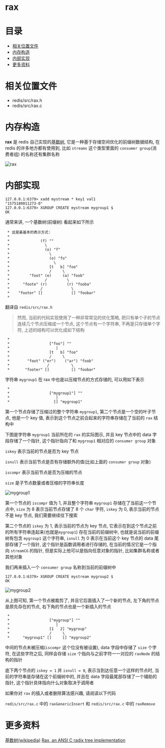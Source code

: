 # rax

# 目录

* [相关位置文件](#相关位置文件)
* [内存构造](#内存构造)
* [内部实现](#内部实现)
* [更多资料](#更多资料)



# 相关位置文件
* redis/src/rax.h
* redis/src/rax.c

# 内存构造

**rax** 是 redis 自己实现的[基数树](https://zh.wikipedia.org/wiki/%E5%9F%BA%E6%95%B0%E6%A0%91), 它是一种基于存储空间优化的前缀树数据结构, 在 redis 的许多地方都有使用到, 比如 `streams` 这个类型里面的 `consumer group`(消费者组) 的名称还有集群名称

![rax](https://github.com/zpoint/Redis-Internals/blob/5.0/Object/rax/rax.png)

# 内部实现


    127.0.0.1:6379> xadd mystream * key1 val1
    "1575180011273-0"
    127.0.0.1:6379> XGROUP CREATE mystream mygroup1 $
    OK

通常来讲, 一个基数树(前缀树) 看起来如下所示

     * 这是最基本的表示方式:
     *
     *              (f) ""
     *                \
     *                (o) "f"
     *                  \
     *                  (o) "fo"
     *                    \
     *                  [t   b] "foo"
     *                  /     \
     *         "foot" (e)     (a) "foob"
     *                /         \
     *      "foote" (r)         (r) "fooba"
     *              /             \
     *    "footer" []             [] "foobar"
     *

翻译自 `redis/src/rax.h`

> 然而, 当前的代码实现使用了一种非常常见的优化策略, 把只有单个子的节点连续几个节点压缩成一个节点, 这个节点有一个字符串, 不再是只存储单个字符, 上述的结构可以优化成如下结构

     *
     *                  ["foo"] ""
     *                     |
     *                  [t   b] "foo"
     *                  /     \
     *        "foot" ("er")    ("ar") "foob"
     *                 /          \
     *       "footer" []          [] "foobar"

字符串 `mygroup1` 在 rax 中也是以压缩节点的方式存储的, 可以用如下表示

     *
     *                  ["mygroup1"] ""
     *                     |
     *                    [] "mygroup1"

第一个节点存储了压缩过的整个字符串 `mygroup1`, 第二个节点是一个空的叶子节点, 他是一个 key 值, 表示到这个节点之前合起来的字符串存储在了当前的 `rax` 结构中

下图是字符串 `mygroup1` 当前所在的 `rax` 的实际图示, 并且 key 节点中的 data 字段存储了一个指针, 这个指针指向了和 `mygroup1` 相对应的 `consumer group` 对象

`iskey` 表示当前的节点是否为 key 节点

`isnull` 表示当前节点是否有存储额外的值(比如上面的 `consumer group` 对象)

`iscompr` 表示当前节点是否为压缩的节点

`size` 是子节点数量或者压缩的字符串长度

![mygroup1](https://github.com/zpoint/Redis-Internals/blob/5.0/Object/rax/mygroup1.png)

第一个节点的 `iscompr` 值为 1, 并且整个字符串 `mygroup1` 存储在了当前这一个节点中, `size` 为 8 表示当前节点存储了 8 个 `char` 字符, `iskey` 为 0, 表示当前的节点不是 key 节点, 我们需要继续往下搜索

第二个节点的 `iskey` 为 1, 表示当前的节点为 key 节点, 它表示在到这个节点之前的所有字符串连起来(也就是`mygroup1`) 存在当前的前缀树中, 也就是说当前的前缀树有包含 `mygroup1` 这个字符串, `isnull` 为 0 表示在当前这个 key 节点的 data 尾部存储了一个指针, 这个指针是函数调用者进行存储的, 在当前的情况它是一个指向 `streamCG` 的指针, 但是实际上他可以是指向任意对象的指针, 比如集群名称或者其他对象

我们再来插入一个 `consumer group` 名称到当前的前缀树中

    127.0.0.1:6379> XGROUP CREATE mystream mygroup2 $
    OK

![mygroup2](https://github.com/zpoint/Redis-Internals/blob/5.0/Object/rax/mygroup2.png)

从上图可知, 第一个节点被裁剪了, 并且它后面插入了一个新的节点, 左下角的节点是原先存在的节点, 右下角的节点也是一个新插入的节点

     *
     *                  ["mygroup"] ""
     *                     |
     *                  [1   2] "mygroup"
     *                  /     \
     *      "mygroup1" []     [] "mygroup2"

中间的节点未被压缩(`iscompr` 这个位没有被设置), data 字段中存储了 `size` 个字符, 在这些字符之后, 同样会存储 `size` 个指向与之前字符一一对应的 `raxNode` 的结构的指针

底下两个节点的 `iskey = 1` 并 `isnull = 0`, 表示当到达任意一个这样的节点时, 当前的字符串是存储在这个前缀树中的, 并且在 data 字段最尾部存储了一个辅助的指针, 这个指针具体指向什么对象取决于调用者

如果你对 `rax` 的插入或者删除算法感兴趣, 请阅读以下代码

`redis/src/rax.c` 中的 `raxGenericInsert` 和 `redis/src/rax.c` 中的 `raxRemove`

# 更多资料

[基数树(wikipedia)](https://zh.wikipedia.org/wiki/%E5%9F%BA%E6%95%B0%E6%A0%91)
[Rax, an ANSI C radix tree implementation](https://github.com/antirez/rax)
